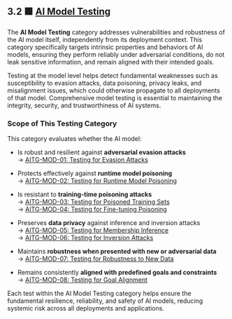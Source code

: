 
## 3.2 🟪 [AI Model Testing](https://github.com/MatOwasp/AI-Testing-Guide/blob/main/Document/content/tests/AI_MODEL_TESTING.md)

The **AI Model Testing** category addresses vulnerabilities and robustness of the AI model itself, independently from its deployment context. This category specifically targets intrinsic properties and behaviors of AI models, ensuring they perform reliably under adversarial conditions, do not leak sensitive information, and remain aligned with their intended goals.

Testing at the model level helps detect fundamental weaknesses such as susceptibility to evasion attacks, data poisoning, privacy leaks, and misalignment issues, which could otherwise propagate to all deployments of that model. Comprehensive model testing is essential to maintaining the integrity, security, and trustworthiness of AI systems.

### Scope of This Testing Category

This category evaluates whether the AI model:

- Is robust and resilient against **adversarial evasion attacks**  
  → [AITG-MOD-01: Testing for Evasion Attacks](https://github.com/MatOwasp/AI-Testing-Guide/blob/main/Document/content/tests/AITG-MOD-01_Testing_for_Evasion_Attacks.md)

- Protects effectively against **runtime model poisoning**  
  → [AITG-MOD-02: Testing for Runtime Model Poisoning](https://github.com/MatOwasp/AI-Testing-Guide/blob/main/Document/content/tests/AITG-MOD-02_Testing_for_Runtime_Model_Poisoning.md)

- Is resistant to **training-time poisoning attacks**  
  → [AITG-MOD-03: Testing for Poisoned Training Sets](https://github.com/MatOwasp/AI-Testing-Guide/blob/main/Document/content/tests/AITG-MOD-03_Testing_for_Poisoned_Training_Sets.md)  
  → [AITG-MOD-04: Testing for Fine-tuning Poisoning](https://github.com/MatOwasp/AI-Testing-Guide/blob/main/Document/content/tests/AITG-MOD-04_Testing_for_Fine-tuning_Poisoning.md)

- Preserves **data privacy** against inference and inversion attacks  
  → [AITG-MOD-05: Testing for Membership Inference](https://github.com/MatOwasp/AI-Testing-Guide/blob/main/Document/content/tests/AITG-MOD-05_Testing_for_Membership_Inference.md)  
  → [AITG-MOD-06: Testing for Inversion Attacks](https://github.com/MatOwasp/AI-Testing-Guide/blob/main/Document/content/tests/AITG-MOD-06_Testing_for_Inversion_Attacks.md)

- Maintains **robustness when presented with new or adversarial data**  
  → [AITG-MOD-07: Testing for Robustness to New Data](https://github.com/MatOwasp/AI-Testing-Guide/blob/main/Document/content/tests/AITG-MOD-07_Testing_for_Robustness_to_New_Data.md)

- Remains consistently **aligned with predefined goals and constraints**  
  → [AITG-MOD-08: Testing for Goal Alignment](https://github.com/MatOwasp/AI-Testing-Guide/blob/main/Document/content/tests/AITG-MOD-08_Testing_for_Goal_Alignment.md)

Each test within the AI Model Testing category helps ensure the fundamental resilience, reliability, and safety of AI models, reducing systemic risk across all deployments and applications.
